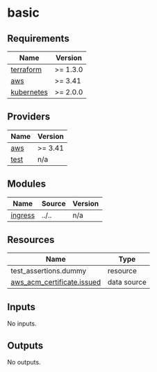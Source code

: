 # basic

<!-- BEGINNING OF PRE-COMMIT-TERRAFORM DOCS HOOK -->
## Requirements

| Name | Version |
|------|---------|
| <a name="requirement_terraform"></a> [terraform](#requirement\_terraform) | >= 1.3.0 |
| <a name="requirement_aws"></a> [aws](#requirement\_aws) | >= 3.41 |
| <a name="requirement_kubernetes"></a> [kubernetes](#requirement\_kubernetes) | >= 2.0.0 |

## Providers

| Name | Version |
|------|---------|
| <a name="provider_aws"></a> [aws](#provider\_aws) | >= 3.41 |
| <a name="provider_test"></a> [test](#provider\_test) | n/a |

## Modules

| Name | Source | Version |
|------|--------|---------|
| <a name="module_ingress"></a> [ingress](#module\_ingress) | ../.. | n/a |

## Resources

| Name | Type |
|------|------|
| test_assertions.dummy | resource |
| [aws_acm_certificate.issued](https://registry.terraform.io/providers/hashicorp/aws/latest/docs/data-sources/acm_certificate) | data source |

## Inputs

No inputs.

## Outputs

No outputs.
<!-- END OF PRE-COMMIT-TERRAFORM DOCS HOOK -->

